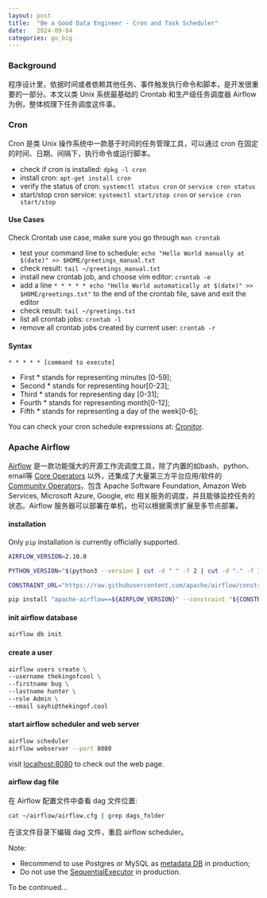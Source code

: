 ```yaml
---
layout: post
title:  "Be a Good Data Engineer - Cron and Task Scheduler"
date:   2024-09-04
categories: go_big
---
```


### Background
程序设计里，依据时间或者依赖其他任务、事件触发执行命令和脚本，是开发很重要的一部分。本文以类 Unix 系统最基础的 Crontab 和生产级任务调度器 Airflow 为例，整体梳理下任务调度这件事。

### Cron
Cron 是类 Unix 操作系统中一款基于时间的任务管理工具，可以通过 cron 在固定的时间、日期、间隔下，执行命令或运行脚本。
- check if cron is installed: `dpkg -l cron`
- install cron: `apt-get install cron`
- verify the status of cron: `systemctl status cron` or `service cron status`
- start/stop cron service: `systemctl start/stop cron` or `service cron start/stop`
#### Use Cases
Check Crontab use case, make sure you go through `man crontab`
- test your command line to schedule: `echo "Hello World manually at $(date)" >> $HOME/greetings_manual.txt`
- check result: `tail ~/greetings_manual.txt`
- install new crontab job, and choose vim editor: `crontab -e`
- add a line `* * * * * echo "Hello World automatically at $(date)" >> $HOME/greetings.txt"` to the end of the crontab file, save and exit the editor
- check result: `tail ~/greetings.txt`
- list all crontab jobs: `crontab -l`
- remove all crontab jobs created by current user: `crontab -r`
#### Syntax
`* * * * * [command to execute]`
- First * stands for representing minutes [0-59];
- Second * stands for representing hour[0-23];
- Third * stands for representing day [0-31];
- Fourth * stands for representing month[0-12];
- Fifth * stands for representing a day of the week[0-6];

You can check your cron schedule expressions at: [Cronitor](https://crontab.guru/).

### Apache Airflow
[Airflow](https://airflow.apache.org/) 是一款功能强大的开源工作流调度工具，除了内置的如bash、python、email等 [Core Operators](https://airflow.apache.org/docs/apache-airflow/stable/operators-and-hooks-ref.html) 以外，还集成了大量第三方平台应用/软件的 [Community Operators](https://airflow.apache.org/docs/apache-airflow-providers/operators-and-hooks-ref/index.html)，包含 Apache Software Foundation, Amazon Web Services, Microsoft Azure, Google, etc 相关服务的调度，并且能够监控任务的状态。Airflow 服务器可以部署在单机，也可以根据需求扩展至多节点部署。

#### installation
Only `pip` installation is currently officially supported.

```bash
AIRFLOW_VERSION=2.10.0

PYTHON_VERSION="$(python3 --version | cut -d " " -f 2 | cut -d "." -f 1-2)"

CONSTRAINT_URL="https://raw.githubusercontent.com/apache/airflow/constraints-${AIRFLOW_VERSION}/constraints-${PYTHON_VERSION}.txt"

pip install "apache-airflow==${AIRFLOW_VERSION}" --constraint "${CONSTRAINT_URL}"
```

#### init airflow database
```bash
airflow db init
```

#### create a user
```bash
airflow users create \
--username thekingofcool \
--firstname bug \
--lastname hunter \
--role Admin \
--email sayhi@thekingof.cool
```

#### start airflow scheduler and web server
```bash
airflow scheduler
airflow webserver --port 8080
```

visit [localhost:8080](http://localhost:8080) to check out the web page.

#### airflow dag file
在 Airflow 配置文件中查看 dag 文件位置:
```bash
cat ~/airflow/airflow.cfg | grep dags_folder
```
在该文件目录下编辑 dag 文件，重启 airflow scheduler。

Note:
- Recommend to use Postgres or MySQL as [metadata DB](https://airflow.apache.org/docs/apache-airflow/2.10.0/howto/set-up-database.html) in production;
- Do not use the [SequentialExecutor](https://airflow.apache.org/docs/apache-airflow/2.10.0/core-concepts/executor/index.html) in production.

To be continued...